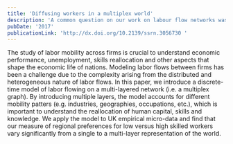 ```yaml
---
title: 'Diffusing workers in a multiplex world'
description: 'A common question on our work on labour flow networks was whether certain types of workers would navigate specific types of networks, for example, as a function of their occupation. To address this, we developed a generalisation of the random walkers labour flow model to multiplex networks.'
pubDate: '2017'
publicationLink: 'http://dx.doi.org/10.2139/ssrn.3056730 '
---
```


The study of labor mobility across firms is crucial to understand economic performance, unemployment, skills reallocation and other aspects that shape the economic life of nations. Modeling labor flows between firms has been a challenge due to the complexity arising from the distributed and heterogeneous nature of labor flows. In this paper, we introduce a discrete-time model of labor flowing on a multi-layered network (i.e. a multiplex graph). By introducing multiple layers, the model accounts for different mobility patters (e.g. industries, geographies, occupations, etc.), which is important to understand the reallocation of human capital, skills and knowledge. We apply the model to UK empirical micro-data and find that our measure of regional preferences for low versus high skilled workers vary significantly from a single to a multi-layer representation of the world.